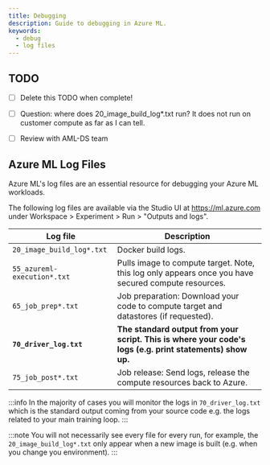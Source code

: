 ```yaml
---
title: Debugging
description: Guide to debugging in Azure ML.
keywords:
  - debug
  - log files
---
```


## TODO

- [ ] Delete this TODO when complete!
- [ ] Question: where does 20_image_build_log*.txt run? It does not run on customer compute as far as I can tell.
- [ ] Review with AML-DS team


## Azure ML Log Files

Azure ML's log files are an essential resource for debugging your Azure ML workloads.

The following log files are available via the Studio UI at https://ml.azure.com under Workspace > Experiment >
Run > "Outputs and logs".

| Log file | Description |
| - | - |
| `20_image_build_log*.txt` | Docker build logs. |
| `55_azureml-execution*.txt` | Pulls image to compute target. Note, this log only appears once you have secured compute resources.|
| `65_job_prep*.txt` | Job preparation: Download your code to compute target and datastores (if requested). |
| **`70_driver_log.txt`** | **The standard output from your script. This is where your code's logs (e.g. print statements) show up.** |
| `75_job_post*.txt` | Job release: Send logs, release the compute resources back to Azure. |

:::info
In the majority of cases you will monitor the logs in `70_driver_log.txt` which is the standard output
coming from your source code e.g. the logs related to your main training loop.
:::

:::note
You will not necessarily see every file for every run, for example, the `20_image_build_log*.txt` only appear when a new
image is built (e.g. when you change you environment).
:::
